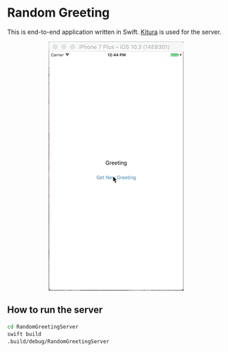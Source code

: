 # Random Greeting

This is end-to-end application written in Swift. [Kitura][] is used for the server.

<p align="center">
    <img src="./app.gif" alt="App Gif">
</p>

[Kitura]: https://github.com/IBM-Swift/Kitura

## How to run the server

```bash
cd RandomGreetingServer
swift build
.build/debug/RandomGreetingServer
```
